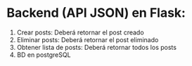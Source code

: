 # Backend (API JSON) en Flask:
1. Crear posts: Deberá retornar el post creado
2. Eliminar posts: Deberá retornar el post eliminado
3. Obtener lista de posts: Deberá retornar todos los posts
4. BD en postgreSQL
